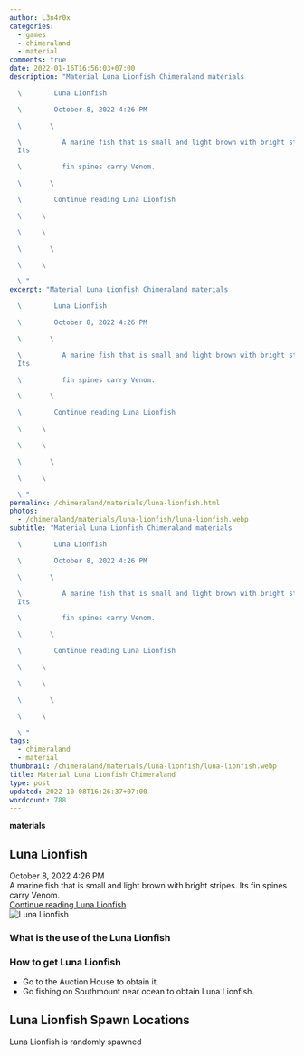 ```yaml
---
author: L3n4r0x
categories:
  - games
  - chimeraland
  - material
comments: true
date: 2022-01-16T16:56:03+07:00
description: "Material Luna Lionfish Chimeraland materials

  \        Luna Lionfish

  \        October 8, 2022 4:26 PM

  \       \ 

  \          A marine fish that is small and light brown with bright stripes.
  Its

  \          fin spines carry Venom.

  \       \ 

  \        Continue reading Luna Lionfish

  \     \ 

  \     \ 

  \       \ 

  \     \ 

  \ "
excerpt: "Material Luna Lionfish Chimeraland materials

  \        Luna Lionfish

  \        October 8, 2022 4:26 PM

  \       \ 

  \          A marine fish that is small and light brown with bright stripes.
  Its

  \          fin spines carry Venom.

  \       \ 

  \        Continue reading Luna Lionfish

  \     \ 

  \     \ 

  \       \ 

  \     \ 

  \ "
permalink: /chimeraland/materials/luna-lionfish.html
photos:
  - /chimeraland/materials/luna-lionfish/luna-lionfish.webp
subtitle: "Material Luna Lionfish Chimeraland materials

  \        Luna Lionfish

  \        October 8, 2022 4:26 PM

  \       \ 

  \          A marine fish that is small and light brown with bright stripes.
  Its

  \          fin spines carry Venom.

  \       \ 

  \        Continue reading Luna Lionfish

  \     \ 

  \     \ 

  \       \ 

  \     \ 

  \ "
tags:
  - chimeraland
  - material
thumbnail: /chimeraland/materials/luna-lionfish/luna-lionfish.webp
title: Material Luna Lionfish Chimeraland
type: post
updated: 2022-10-08T16:26:37+07:00
wordcount: 788
---
```


<link
  rel="stylesheet"
  href="https://rawcdn.githack.com/dimaslanjaka/Web-Manajemen/870a349/css/bootstrap-5-3-0-alpha3-wrapper.css"
/>
<section id="bootstrap-wrapper">
  <div data-bs-theme="dark">
    <div
      class="row g-0 border rounded overflow-hidden flex-md-row mb-4 shadow-sm position-relative bg-dark text-light"
    >
      <div class="col p-4 d-flex flex-column position-static">
        <strong class="d-inline-block mb-2 text-success">materials</strong>
        <h2 class="mb-0">Luna Lionfish</h2>
        <div class="mb-1 text-muted">October 8, 2022 4:26 PM</div>
        <div class="mb-2 border p-1">
          A marine fish that is small and light brown with bright stripes. Its
          fin spines carry Venom.
        </div>
        <a
          href="/chimeraland/materials/luna-lionfish.html"
          class="stretched-link d-none text-primary"
          >Continue reading Luna Lionfish</a
        >
      </div>
      <div class="col-auto d-none d-md-block d-lg-block">
        <img
          src="https://www.webmanajemen.com/chimeraland/materials/luna-lionfish/luna-lionfish.webp"
          alt="Luna Lionfish"
        />
      </div>
    </div>
    <div class="row">
      <div class="col-lg-6 col-12 mb-2">
        <div class="card">
          <div class="card-body">
            <h3 class="card-title">What is the use of the Luna Lionfish</h3>
            <div class="card-text"><ul></ul></div>
          </div>
        </div>
      </div>
      <div class="col-lg-6 col-12 mb-2">
        <div class="card">
          <div class="card-body">
            <h3 class="card-title">How to get Luna Lionfish</h3>
            <div class="card-text">
              <ul>
                <li>Go to the Auction House to obtain it.</li>
                <li>
                  Go fishing on Southmount near ocean to obtain Luna Lionfish.
                </li>
              </ul>
            </div>
          </div>
        </div>
      </div>
      <div class="col-12 mb-2">
        <h2>Luna Lionfish Spawn Locations</h2>
        <p>Luna Lionfish is randomly spawned</p>
      </div>
    </div>
  </div>
</section>